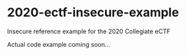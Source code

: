 # 2020-ectf-insecure-example
Insecure reference example for the 2020 Collegiate eCTF

Actual code example coming soon...

